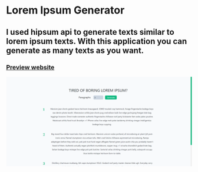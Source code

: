 # Lorem Ipsum Generator

## I used hipsum api to generate texts similar to lorem ipsum texts. With this application you can generate as many texts as you want.

### [Preview website](https://milyazkamil.github.io/Lorem-Ipsum-Generator/) 
![](./src/assets/images/readme-image.png)
